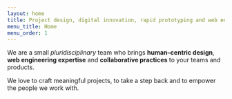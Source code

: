 ```yaml
---
layout: home
title: Project design, digital innovation, rapid prototyping and web engineering services.
menu_title: Home
menu_order: 1
---
```


We are a small _pluridisciplinary_ team who brings **human&ndash;centric design**, **web engineering expertise** and **collaborative practices** to your teams and products.

We love to craft meaningful projects, to take a step back and to empower the people we work with.
